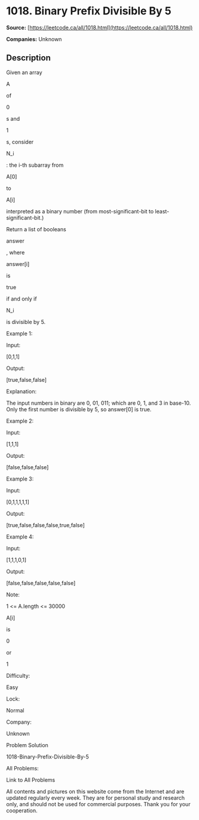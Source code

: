 # 1018. Binary Prefix Divisible By 5

**Source:** [https://leetcode.ca/all/1018.html](https://leetcode.ca/all/1018.html)

**Companies:** Unknown

## Description

Given an array

A

of

0

s and

1

s, consider

N_i

: the i-th subarray from

A[0]

to

A[i]

interpreted as
        a binary number (from most-significant-bit to least-significant-bit.)

Return a list of booleans

answer

, where

answer[i]

is

true

if
        and only if

N_i

is divisible by 5.

Example 1:

Input:

[0,1,1]

Output:

[true,false,false]

Explanation:

The input numbers in binary are 0, 01, 011; which are 0, 1, and 3 in base-10.  Only the first number is divisible by 5, so answer[0] is true.

Example 2:

Input:

[1,1,1]

Output:

[false,false,false]

Example 3:

Input:

[0,1,1,1,1,1]

Output:

[true,false,false,false,true,false]

Example 4:

Input:

[1,1,1,0,1]

Output:

[false,false,false,false,false]

Note:

1 <= A.length <= 30000

A[i]

is

0

or

1

Difficulty:

Easy

Lock:

Normal

Company:

Unknown

Problem Solution

1018-Binary-Prefix-Divisible-By-5

All Problems:

Link to All Problems

All contents and pictures on this website come from the Internet and are updated regularly every week. They are for personal study and research only, and should not be used for commercial purposes. Thank you for your cooperation.

